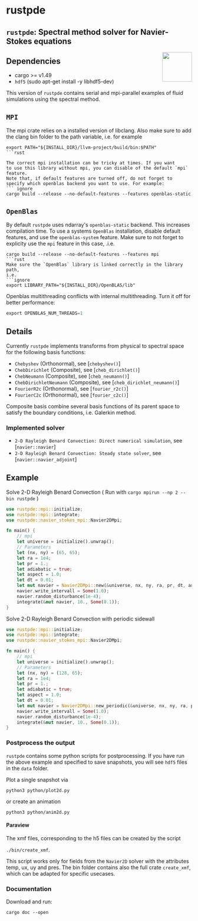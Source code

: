 # rustpde

## `rustpde`: Spectral method solver for Navier-Stokes equations
<img align="right" src="https://rustacean.net/assets/cuddlyferris.png" width="80">

## Dependencies
- cargo >= v1.49
- `hdf5` (sudo apt-get install -y libhdf5-dev)

This version of `rustpde` contains serial and
mpi-parallel examples of fluid simulations using the spectral method.

## `MPI`

The mpi crate relies on a installed version of libclang. Also
make sure to add the clang bin folder to the path variable, i.e.
for example
``` ignore
export PATH="${INSTALL_DIR}/llvm-project/build/bin:$PATH"
```rust

The correct mpi installation can be tricky at times. If you want
to use this library without mpi, you can disable of the default `mpi` feature.
Note that, if default features are turned off, do not forget to
specify which openblas backend you want to use. For example:
``` ignore
cargo build --release --no-default-features --features openblas-static
```

## `OpenBlas`

By default `rustpde` uses ndarray's `openblas-static` backend.
This increases compilation time. To use a systems `OpenBlas`
installation, disable default features, and use the `openblas-system`
feature. Make sure to not forget to explicity use the `mpi` feature
in this case, .i.e.
``` ignore
cargo build --release --no-default-features --features mpi
```rust
Make sure the `OpenBlas` library is linked correctly in the library path,
i.e.
```ignore
export LIBRARY_PATH="${INSTALL_DIR}/OpenBLAS/lib"
```

Openblas multithreading conflicts with internal multithreading.
Turn it off for better performance:
```rust
export OPENBLAS_NUM_THREADS=1
```


## Details

Currently `rustpde` implements transforms from physical to spectral space
for the following basis functions:
- `Chebyshev` (Orthonormal), see [`chebyshev()`]
- `ChebDirichlet` (Composite), see [`cheb_dirichlet()`]
- `ChebNeumann` (Composite), see [`cheb_neumann()`]
- `ChebDirichletNeumann` (Composite), see [`cheb_dirichlet_neumann()`]
- `FourierR2c` (Orthonormal), see [`fourier_r2c()`]
- `FourierC2c` (Orthonormal), see [`fourier_c2c()`]

Composite basis combine several basis functions of its parent space to
satisfy the boundary conditions, i.e. Galerkin method.

### Implemented solver

- `2-D Rayleigh Benard Convection: Direct numerical simulation`,
see [`navier::navier`]
- `2-D Rayleigh Benard Convection: Steady state solver`,
see [`navier::navier_adjoint`]

## Example
Solve 2-D Rayleigh Benard Convection ( Run with `cargo mpirun --np 2 --bin rustpde` )
```rust
use rustpde::mpi::initialize;
use rustpde::mpi::integrate;
use rustpde::navier_stokes_mpi::Navier2DMpi;

fn main() {
    // mpi
    let universe = initialize().unwrap();
    // Parameters
    let (nx, ny) = (65, 65);
    let ra = 1e4;
    let pr = 1.;
    let adiabatic = true;
    let aspect = 1.0;
    let dt = 0.01;
    let mut navier = Navier2DMpi::new(&universe, nx, ny, ra, pr, dt, aspect, adiabatic);
    navier.write_intervall = Some(1.0);
    navier.random_disturbance(1e-4);
    integrate(&mut navier, 10., Some(0.1));
}
```
Solve 2-D Rayleigh Benard Convection with periodic sidewall
```rust
use rustpde::mpi::initialize;
use rustpde::mpi::integrate;
use rustpde::navier_stokes_mpi::Navier2DMpi;

fn main() {
    // mpi
    let universe = initialize().unwrap();
    // Parameters
    let (nx, ny) = (128, 65);
    let ra = 1e4;
    let pr = 1.;
    let adiabatic = true;
    let aspect = 1.0;
    let dt = 0.01;
    let mut navier = Navier2DMpi::new_periodic(&universe, nx, ny, ra, pr, dt, aspect);
    navier.write_intervall = Some(1.0);
    navier.random_disturbance(1e-4);
    integrate(&mut navier, 10., Some(0.1));
}
```

### Postprocess the output

`rustpde` contains some python scripts for postprocessing.
If you have run the above example and specified
to save snapshots, you will see `hdf5` files in the `data` folder.

Plot a single snapshot via

`python3 python/plot2d.py`

or create an animation

`python3 python/anim2d.py`

#### Paraview

The xmf files, corresponding to the h5 files can be created
by the script

`./bin/create_xmf`.

This script works only for fields from the `Navier2D`
solver with the attributes temp, ux, uy and pres.
The bin folder contains also the full crate `create_xmf`, which
can be adapted for specific usecases.

### Documentation

Download and run:

`cargo doc --open`
